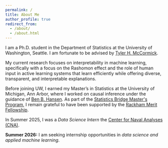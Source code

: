 ```yaml
---
permalink: /
title: About Me
author_profile: true
redirect_from: 
  - /about/
  - /about.html
---
```


I am a Ph.D. student in the Department of Statistics at the University of Washington, Seattle. I am fortunate to be advised by [Tyler H. McCormick](https://thmccormick.github.io/).

My current research focuses on interpretability in machine learning, specifically with a focus on the Rashomon effect and the role of human input in active learning systems that learn efficiently while offering diverse, transparent, and interpretable explanations.

Before joining UW, I earned my Master’s in Statistics at the University of Michigan, Ann Arbor, where I worked on causal inference under the guidance of [Ben B. Hansen](https://lsa.umich.edu/stats/people/faculty/bbh.html). As part of the [Statistics Bridge Master's Program](https://lsa.umich.edu/stats/masters_students/mastersprograms/bridge-stats-masters-program.html), I remain grateful to have been supported by the [Rackham Merit Fellowship](https://rackham.umich.edu/funding/rackham-merit-fellowship-program/).


In Summer 2025, I was a *Data Science Intern* the [Center for Naval Analyses (CNA)](https://www.cna.org/).


**Summer 2026:** I am seeking internship opportunities in *data science and applied machine learning*.